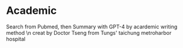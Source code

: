 # Academic 

Search from Pubmed, then Summary with GPT-4 by acardemic writing method \n
creat by Doctor Tseng from Tungs' taichung metroharbor hospital
